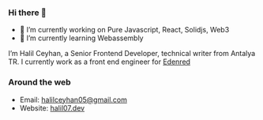 ### Hi there 👋
- 🔭 I’m currently working on Pure Javascript, React, Solidjs, Web3
- 🌱 I’m currently learning Webassembly

I’m Halil Ceyhan, a Senior Frontend Developer, technical writer from Antalya TR. I currently work as a front end engineer for [Edenred](https://www.edenred.com/)

### Around the web

- Email: [halilceyhan05@gmail.com](mailto:halilceyhan05@gmail.com)
- Website: [halil07.dev](https://halil07.dev/)
